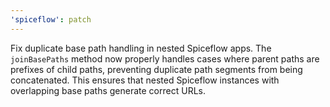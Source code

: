 ```yaml
---
'spiceflow': patch
---
```


Fix duplicate base path handling in nested Spiceflow apps. The `joinBasePaths` method now properly handles cases where parent paths are prefixes of child paths, preventing duplicate path segments from being concatenated. This ensures that nested Spiceflow instances with overlapping base paths generate correct URLs.
